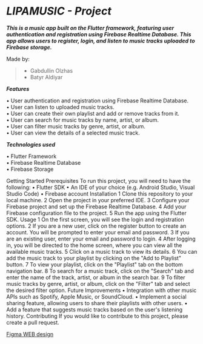# ***LIPAMUSIC - Project***



**_This is a music app built on the Flutter framework, featuring user authentication and registration using Firebase Realtime Database. This app allows users to register, login, and listen to music tracks uploaded to Firebase storage._**

  Made by: 
> - Gabdullin Olzhas
> - Batyr Aldiyar


**_Features_**</br>

 • User authentication and registration using Firebase Realtime Database.</br>
 • User can listen to uploaded music tracks.</br>
 • User can create their own playlist and add or remove tracks from it.</br>
 • User can search for music tracks by name, artist, or album.</br>
 • User can filter music tracks by genre, artist, or album.</br>
 • User can view the details of a selected music track.</br>

**_Technologies used_**</br>

 • Flutter Framework</br>
 • Firebase Realtime Database</br>
 • Firebase Storage</br>
 
 
 Getting Started
Prerequisites
To run this project, you will need to have the following:
 • Flutter SDK
 • An IDE of your choice (e.g. Android Studio, Visual Studio Code)
 • Firebase account
Installation
 1 Clone this repository to your local machine.
 2 Open the project in your preferred IDE.
 3 Configure your Firebase project and set up the Firebase Realtime Database.
 4 Add your Firebase configuration file to the project.
 5 Run the app using the Flutter SDK.
Usage
 1 On the first screen, you will see the login and registration options.
 2 If you are a new user, click on the register button to create an account. You will be prompted to enter your email and password.
 3 If you are an existing user, enter your email and password to login.
 4 After logging in, you will be directed to the home screen, where you can view all the available music tracks.
 5 Click on a music track to view its details.
 6 You can add the music track to your playlist by clicking on the "Add to Playlist" button.
 7 To view your playlist, click on the "Playlist" tab on the bottom navigation bar.
 8 To search for a music track, click on the "Search" tab and enter the name of the track, artist, or album in the search bar.
 9 To filter music tracks by genre, artist, or album, click on the "Filter" tab and select the desired filter option.
Future Improvements
 • Integration with other music APIs such as Spotify, Apple Music, or SoundCloud.
 • Implement a social sharing feature, allowing users to share their playlists with other users.
 • Add a feature that suggests music tracks based on the user's listening history.
Contributing
If you would like to contribute to this project, please create a pull request.


[Figma WEB design](https://www.figma.com/file/GkA8uBG8OD4bYrPFoeHWPF/MusicApp?t=IkFmT1Czku2pD8FT-0) </br>


